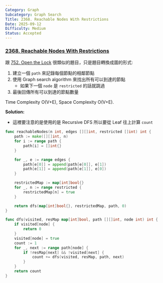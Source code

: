 ```yaml
---
Category: Graph
Subcategory: Graph Search
Title: 2368. Reachable Nodes With Restrictions
Date: 2025-09-12
Difficulty: Medium
Status: Accepted
---
```

### [2368. Reachable Nodes With Restrictions]

跟 [752. Open the Lock] 很類似的題目，只是題目轉換成圖的形式:

1.  建立一個 `path` 來記錄每個節點的相鄰節點
2.  使用 Graph search algorithm 來找出所有可以到達的節點
    -   如果下一個 `node` 是 `restricted` 的話就跳過
3.  最後回傳所有可以到達的節點數量

Time Complexity O(V+E), Space Complexity O(V+E).

**Solution:**
-   這裡要注意的是使用的是 Recursive DFS 所以要從 Leaf 往上計算 `count`
```go
func reachableNodes(n int, edges [][]int, restricted []int) int {
    path := make([][]int, n)
    for i := range path {
        path[i] = []int{}
    }

    for _, e := range edges {
        path[e[0]] = append(path[e[0]], e[1])
        path[e[1]] = append(path[e[1]], e[0])
    }

    restrictedMap := map[int]bool{}
    for _, n := range restricted {
        restrictedMap[n] = true
    }

    return dfs(map[int]bool{}, restrictedMap, path, 0)
}

func dfs(visited, resMap map[int]bool, path [][]int, node int) int {
    if visited[node] {
        return 0
    }
    visited[node] = true
    count := 1
    for _, next := range path[node] {
        if !resMap[next] && !visited[next] {
            count += dfs(visited, resMap, path, next)
        } 
    }
    return count
}
```

[2368. Reachable Nodes With Restrictions]: https://leetcode.com/problems/reachable-nodes-with-restrictions
[752. Open the Lock]: ./752.Open_the_Lock.md